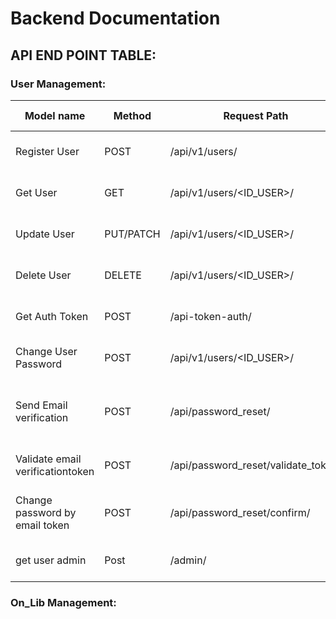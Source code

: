 # **Backend Documentation**

## **API END POINT TABLE:**

### User Management:

| Model name                       | Method    | Request Path                        | Response Result | Content type     | Permission                                                 | Description                                                       | Payload                                            |  |
| -------------------------------- | --------- | ----------------------------------- | --------------- | ---------------- | ---------------------------------------------------------- | ----------------------------------------------------------------- | -------------------------------------------------- | - |
| Register User                    | POST      | /api/v1/users/                      | 201             | application/json | Not Authorization Protected                                | Register a new user account.                                      | {username, password,first_name, last_name, email } |  |
| Get User                         | GET       | /api/v1/users/<ID_USER>/            | 200             | application/json | Authorization Protected(Authorization:Bearer +`<token>`) | Get a user's profileinformation.                                  | None                                               |  |
| Update User                      | PUT/PATCH | /api/v1/users/<ID_USER>/            | 200             | application/json | Authorization Protected(Authorization:Bearer +`<token>`) | Update user profile information.                                  | {first_name,last_name, email}                      |  |
| Delete User                      | DELETE    | /api/v1/users/<ID_USER>/            | 204             | application/json | Authorization Protected(Authorization:Bearer +`<token>`) | Delete user profileinformation.                                   | None                                               |  |
| Get Auth Token                   | POST      | /api-token-auth/                    | 200             | application/json | Authorization Protected(Authorization:Bearer +`<token>`) | Get authentication Token.                                         | {username,password}                                |  |
| Change User Password             | POST      | /api/v1/users/<ID_USER>/            | 200             | application/json | Authorization Protected(Authorization:Bearer +`<token>`) | Change user Password.                                             | { old password, new_password}                     |  |
| Send Email verification          | POST      | /api/password_reset/                | 200             | application/json | Authorization Protected(Authorization:Bearer +`<token>`) | Send email verification tochange user password (forgot password). | {email}                                            |  |
| Validate email verificationtoken | POST      | /api/password_reset/validate_token/ | 200             | application/json | Authorization Protected(Authorization:Bearer +`<token>`) | Verify email verificationtoken.                                   | {token}                                            |  |
| Change password by email token   | POST      | /api/password_reset/confirm/        | 200             | application/json | Authorization Protected(Authorization:Bearer +`<token>`) | Change password by email tokenwith verification.                  | {token, password}                                  |  |
| get user admin                   | Post      | /admin/                             | 200             | text/html        | Authorization Protected(Authorization:username, password)  | get user admin                                                    | {username, password}                               |  |

### On_Lib Management:
